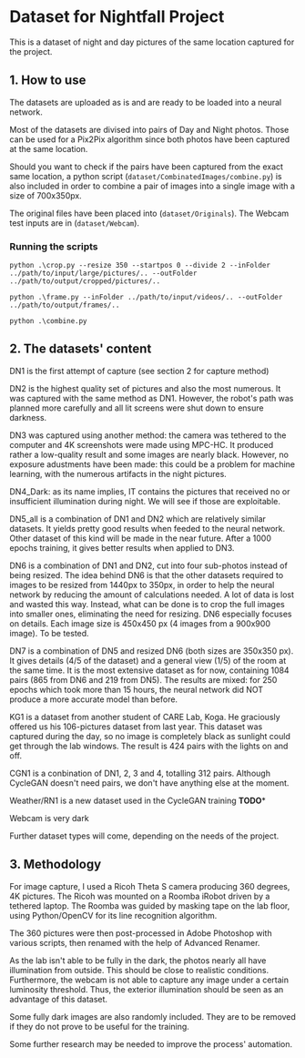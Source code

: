 # Dataset for Nightfall Project

This is a dataset of night and day pictures of the same location captured for the project.


## 1. How to use

The datasets are uploaded as is and are ready to be loaded into a neural network. 

Most of the datasets are divised into pairs of Day and Night photos. Those can be used for a Pix2Pix algorithm since both photos have been captured at the same location. 

Should you want to check if the pairs have been captured from the exact same location, a python script (`dataset/CombinatedImages/combine.py`) is also included in order to combine a pair of images into a single image with a size of 700x350px.

The original files have been placed into  (`dataset/Originals`). The Webcam test inputs are in  (`dataset/Webcam`).


### Running the scripts

```
python .\crop.py --resize 350 --startpos 0 --divide 2 --inFolder ../path/to/input/large/pictures/.. --outFolder ../path/to/output/cropped/pictures/..

python .\frame.py --inFolder ../path/to/input/videos/.. --outFolder ../path/to/output/frames/..

python .\combine.py

```

## 2. The datasets' content

DN1 is the first attempt of capture (see section 2 for capture method)

DN2 is the highest quality set of pictures and also the most numerous. It was captured with the same method as DN1.
However, the robot's path was planned more carefully and all lit screens were shut down to ensure darkness.

DN3 was captured using another method: the camera was tethered to the computer and 4K screenshots were made using MPC-HC.
It produced rather a low-quality result  and some images are nearly black.
However, no exposure adustments have been made: this could be a problem for machine learning, with the numerous artifacts in the night pictures.

DN4_Dark: as its name implies, IT contains the pictures that received no or insufficient illumination during night. We will see if those are exploitable.

DN5_all is a combination of DN1 and DN2 which are relatively similar datasets. It yields pretty good results when feeded to the neural network. Other dataset of this kind will be made in the near future. After a 1000 epochs training, it gives better results when applied to DN3. 

DN6 is a combination of DN1 and DN2, cut into four sub-photos instead of being resized. The idea behind DN6 is that the other datasets required to images to be resized from 1440px to 350px, in order to help the neural network by reducing the amount of calculations needed. A lot of data is lost and wasted this way. Instead, what can be done is to crop the full images into smaller ones, eliminating the need for resizing. 
DN6 especially focuses on details. Each image size is 450x450 px (4 images from a 900x900 image). To be tested. 

DN7 is a combination of DN5 and resized DN6 (both sizes are 350x350 px). It gives details (4/5 of the dataset) and a general view (1/5) of the room at the same time. It is the most extensive dataset as for now, containing 1084 pairs (865 from DN6 and 219 from DN5). The results are mixed: for 250 epochs which took more than 15 hours, the neural network did NOT produce a more accurate model than before.

KG1 is a dataset from another student of CARE Lab, Koga. He graciously offered us his 106-pictures dataset from last year. This dataset was captured during the day, so no image is completely black as sunlight could get through the lab windows. The result is 424 pairs with the lights on and off.

CGN1 is a conbination of DN1, 2, 3 and 4, totalling 312 pairs. Although CycleGAN doesn't need pairs, we don't have anything else at the moment.

Weather/RN1 is a new dataset used in the CycleGAN training ************TODO*************

Webcam is very dark

Further dataset types will come, depending on the needs of the project.

## 3. Methodology

For image capture, I used a Ricoh Theta S camera producing 360 degrees, 4K pictures. The Ricoh was mounted on a Roomba iRobot driven by a tethered laptop. The Roomba was guided by masking tape on the lab floor, using Python/OpenCV for its line recognition algorithm.

The 360 pictures were then post-processed in Adobe Photoshop with various scripts, then renamed with the help of Advanced Renamer.

As the lab isn't able to be fully in the dark, the photos nearly all have illumination from outside. This should be close to realistic conditions. Furthermore, the webcam is not able to capture any image under a certain luminosity threshold. Thus, the exterior illumination should be seen as an advantage of this dataset. 

Some fully dark images are also randomly included. They are to be removed if they do not prove to be useful for the training. 

Some further research may be needed to improve the process' automation.
